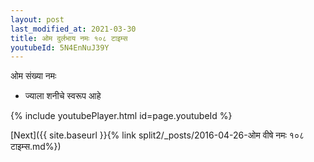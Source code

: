 ```yaml
---
layout: post
last_modified_at: 2021-03-30
title: ओम दुर्लभाय नमः १०८ टाइम्स
youtubeId: 5N4EnNuJ39Y
---
```

 
 
 ओम संख्या नमः  
 
 -  ज्याला शनीचे स्वरूप आहे 
 
  
 
  
 
 
 
 
 
 


{% include youtubePlayer.html id=page.youtubeId %}
 
[Next]({{ site.baseurl }}{% link  split2/_posts/2016-04-26-ओम वीषे नमः १०८ टाइम्स.md%})
 
